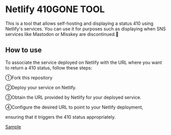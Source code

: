 # Netlify 410GONE TOOL

This is a tool that allows self-hosting and displaying a status 410 using Netlify's services.
You can use it for purposes such as displaying when SNS services like Mastodon or Misskey 
are discontinued.🤯

## How to use
To associate the service deployed on Netlify with the URL where you want to return a 410 status, follow these steps:

①Fork this repository

②Deploy your service on Netlify.

③Obtain the URL provided by Netlify for your deployed service.

④Configure the desired URL to point to your Netlify deployment, 

ensuring that it triggers the 410 status appropriately.


[Sample](https://410.nekonet.cyou)